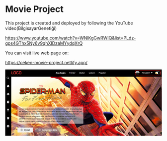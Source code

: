 # Movie Project
This project is created and deployed by following the YouTube video(BilgisayarGenetiği)

https://www.youtube.com/watch?v=WNlKgGwRWIQ&list=PLdz-gps4GThx5Ny6v9qhXIDzaMYydqXrQ

You can visit live web page on:

https://ceken-movie-project.netlify.app/

![Main Page](MovieProjectReadMe.png)